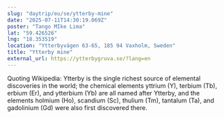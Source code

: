 ```yaml
---
slug: "daytrip/eu/se/ytterby-mine"
date: "2025-07-11T14:30:19.069Z"
poster: "Tango MIke Lima"
lat: "59.426526"
lng: "18.353519"
location: "Ytterbyvägen 63-65, 185 94 Vaxholm, Sweden"
title: "Ytterby mine"
external_url: https://ytterbygruva.se/?lang=en
---
```

Quoting Wikipedia: Ytterby is the single richest source of elemental discoveries in the world; the chemical elements yttrium (Y), terbium (Tb), erbium (Er), and ytterbium (Yb) are all named after Ytterby, and the elements holmium (Ho), scandium (Sc), thulium (Tm), tantalum (Ta), and gadolinium (Gd) were also first discovered there.